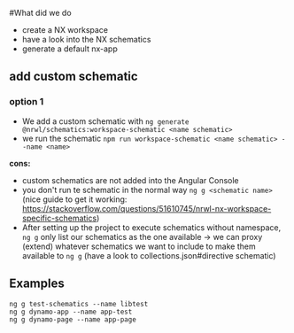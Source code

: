 #What did we do

- create a NX workspace
- have a look into the NX schematics
- generate a default nx-app

## add custom schematic
### option 1
- We add a custom schematic with ```ng generate @nrwl/schematics:workspace-schematic <name schematic>```
- we run the schematic ```npm run workspace-schematic <name schematic> --name <name>```

**cons:** 
- custom schematics are not added into the Angular Console
- you don't run te schematic in the normal way ```ng g <schematic name>``` (nice guide to get it working: https://stackoverflow.com/questions/51610745/nrwl-nx-workspace-specific-schematics)
- After setting up the project to execute schematics without namespace, `ng g` only list our schematics as the one available -> we can proxy (extend) whatever schematics we want to include to make them available to `ng g` (have a look to collections.json#directive schematic)

## Examples 

    ng g test-schematics --name libtest
    ng g dynamo-app --name app-test
    ng g dynamo-page --name app-page